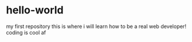 # hello-world
my first repository
this is where i will learn how to be a real web developer!
coding is cool af
